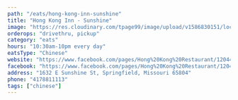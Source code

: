 ```yaml
---
path: "/eats/hong-kong-inn-sunshine"
title: "Hong Kong Inn - Sunshine"
image: "https://res.cloudinary.com/tpage99/image/upload/v1586830151/local417eats/local417eatslogo.png"
orderops: "drivethru, pickup"
category: "eats"
hours: "10:30am-10pm every day"
eatsType: "Chinese"
website: "https://www.facebook.com/pages/Hong%20Kong%20Restaurant/120448781300126/"
facebook: "https://www.facebook.com/pages/Hong%20Kong%20Restaurant/120448781300126/"
address: "1632 E Sunshine St, Springfield, Missouri 65804"
phone: "4178811113"
tags: ["chinese"]
---
```

